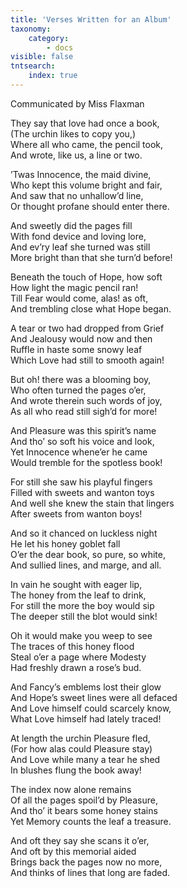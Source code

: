 ```yaml
---
title: 'Verses Written for an Album'
taxonomy:
    category:
        - docs
visible: false
tntsearch:
    index: true
---
```


<div class="author">Communicated by Miss Flaxman</div>

They say that love had once a book,  
(The urchin likes to copy you,)  
Where all who came, the pencil took,  
And wrote, like us, a line or two.

’Twas Innocence, the maid divine,  
Who kept this volume bright and fair,  
And saw that no unhallow’d line,  
Or thought profane should enter there.

And sweetly did the pages fill  
With fond device and loving lore,  
And ev’ry leaf she turned was still  
More bright than that she turn’d before!

Beneath the touch of Hope, how soft  
How light the magic pencil ran!  
Till Fear would come, alas! as oft,  
And trembling close what Hope began.  

A tear or two had dropped from Grief  
And Jealousy would now and then  
Ruffle in haste some snowy leaf  
Which Love had still to smooth again!  

But oh! there was a blooming boy,  
Who often turned the pages o’er,  
And wrote therein such words of joy,  
As all who read still sigh’d for more!  

And Pleasure was this spirit’s name  
And tho’ so soft his voice and look,  
Yet Innocence whene’er he came  
Would tremble for the spotless book!  

For still she saw his playful fingers  
Filled with sweets and wanton toys  
And well she knew the stain that lingers  
After sweets from wanton boys!  

And so it chanced on luckless night  
He let his honey goblet fall  
O’er the dear book, so pure, so white,  
And sullied lines, and marge, and all.  

In vain he sought with eager lip,  
The honey from the leaf to drink,  
For still the more the boy would sip  
The deeper still the blot would sink!

Oh it would make you weep to see  
The traces of this honey flood  
Steal o’er a page where Modesty  
Had freshly drawn a rose’s bud.  

And Fancy’s emblems lost their glow  
And Hope’s sweet lines were all defaced  
And Love himself could scarcely know,  
What Love himself had lately traced!

At length the urchin Pleasure fled,  
(For how alas could Pleasure stay)  
And Love while many a tear he shed  
In blushes flung the book away!  

The index now alone remains  
Of all the pages spoil’d by Pleasure,  
And tho’ it bears some honey stains  
Yet Memory counts the leaf a treasure.  

And oft they say she scans it o’er,  
And oft by this memorial aided  
Brings back the pages now no more,  
And thinks of lines that long are faded.